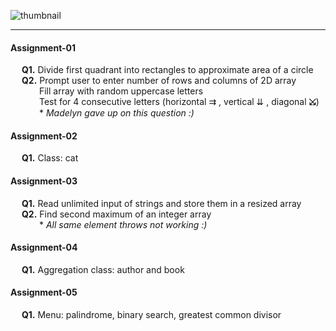 ![thumbnail](https://i.ibb.co/871wH3f/CSC-230-Thumbnail.png)
<hr>

#### Assignment-01
&emsp; **Q1.** Divide first quadrant into rectangles to approximate area of a circle <br>
&emsp; **Q2.** Prompt user to enter number of rows and columns of 2D array <br>
&emsp;&emsp;&emsp; Fill array with random uppercase letters <br>
&emsp;&emsp;&emsp; Test for 4 consecutive letters (horizontal ⇉ , vertical ⇊ , diagonal **⤩**) <br>
&emsp;&emsp;&emsp; * *Madelyn gave up on this question :)*

#### Assignment-02
&emsp; **Q1.** Class: cat

#### Assignment-03
&emsp; **Q1.** Read unlimited input of strings and store them in a resized array <br>
&emsp; **Q2.** Find second maximum of an integer array <br>
&emsp;&emsp;&emsp; * *All same element throws not working :)*

#### Assignment-04
&emsp; **Q1.** Aggregation class: author and book

#### Assignment-05
&emsp; **Q1.** Menu: palindrome, binary search, greatest common divisor
